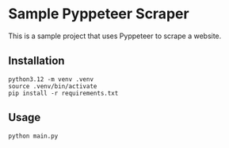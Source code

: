 # Sample Pyppeteer Scraper

This is a sample project that uses Pyppeteer to scrape a website.

## Installation

```
python3.12 -m venv .venv
source .venv/bin/activate
pip install -r requirements.txt
```

## Usage

```
python main.py
```